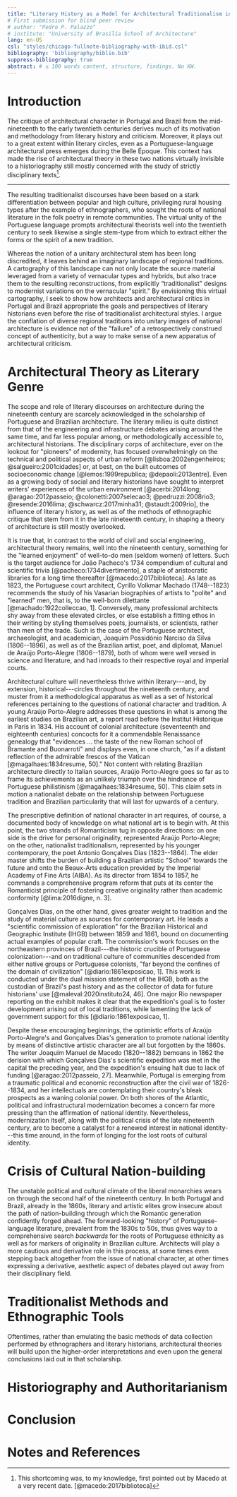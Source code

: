 ```yaml
---
title: "Literary History as a Model for Architectural Traditionalism in Portugal and Brazil"
# First submission for blind peer review
# author: "Pedro P. Palazzo"
# institute: "University of Brasilia School of Architecture"
lang: en-US
csl: "styles/chicago-fullnote-bibliography-with-ibid.csl"
bibliography: 'bibliography/biblio.bib'
suppress-bibliography: true
abstract: # ≤ 100 words content, structure, findings. No KW.
---
```


<!-- ≅ 7,500 words -->

Introduction
============

The critique of architectural character in Portugal and Brazil from the
mid-nineteenth to the early twentieth centuries derives much of its
motivation and methodology from literary history and criticism.
Moreover, it plays out to a great extent within literary circles, even
as a Portuguese-language architectural press emerges during the Belle
Époque. This context has made the rise of architectural theory in these
two nations virtually invisible to a historiography still mostly
concerned with the study of strictly disciplinary texts[^1].

* * * *

The resulting traditionalist discourses have been based on a stark
differentiation between popular and high culture, privileging rural
housing types after the example of ethnographers, who sought the roots
of national literature in the folk poetry in remote communities. The
virtual unity of the Portuguese language prompts architectural
theorists well into the twentieth century to seek likewise a single
stem-type from which to extract either the forms or the spirit of a new
tradition.

Whereas the notion of a unitary architectural stem has been long
discredited, it leaves behind an imaginary landscape of regional
traditions. A cartography of this landscape can not only locate the
source material leveraged from a variety of vernacular types and
hybrids, but also trace them to the resulting reconstructions, from
explicitly “traditionalist” designs to modernist variations on the
vernacular "spirit."
By envisioning this virtual cartography, I seek to show how architects
and architectural critics in Portugal and Brazil appropriate the goals
and perspectives of literary historians even before the rise of
traditionalist architectural styles. I argue the conflation of diverse
regional traditions into unitary images of national architecture is
evidence not of the "failure" of a retrospectively construed concept of
authenticity, but a way to make sense of a new apparatus of
architectural criticism.

<!-- Article plan -->

Architectural Theory as Literary Genre
======================================

The scope and role of literary discourses on architecture during the
nineteenth century are scarcely acknowledged in the scholarship of
Portuguese and Brazilian architecture. The literary milieu is quite
distinct from that of the engineering and infrastructure debates arising
around the same time, and far less popular among, or methodologically
accessible to, architectural historians. The disciplinary corps of
architecture, ever on the lookout for "pioneers" of modernity, has
focused overwhelmingly on the technical and political aspects of urban
reform [@lisboa:2002engenheiros; @salgueiro:2001cidades] or, at best, on
the built outcomes of socioeconomic change [@lemos:1999republica;
@depaoli:2013entre]. Even as a growing body of social and literary
historians have sought to interpret writers' experiences of the urban
environment [@acerbi:2014long; @aragao:2012passeio;
@colonetti:2007selecao3; @pedruzzi:2008rio3; @resende:2016lima;
@schwarcz:2017minha31; @staudt:2009rio], the influence of literary
history, as well as of the methods of ethnographic critique that stem
from it in the late nineteenth century, in shaping a theory of
architecture is still mostly overlooked.

It is true that, in contrast to the world of civil and social
engineering, architectural theory remains, well into the nineteenth
century, something for the "learned enjoyment" of well-to-do men (seldom
women) of letters. Such is the target audience for João Pacheco's 1734
compendium of cultural and scientific trivia
[@pacheco:1734divertimento], a staple of aristocratic libraries for a
long time thereafter [@macedo:2017biblioteca]. As late as 1823, the
Portuguese court architect, Cyrillo Volkmar Machado (1748--1823)
recommends the study of his Vasarian biographies of artists to "polite"
and "learned" men, that is, to the well-born dilettante
[@machado:1922colleccao, 1]. Conversely, many professional architects
shy away from these elevated circles, or else establish a fitting ethos
in their writing by styling themselves poets, journalists, or
scientists, rather than men of the trade. Such is the case of the
Portuguese architect, archaeologist, and academician, Joaquim Possidónio
Narciso da Silva (1806--1896), as well as of the Brazilian artist, poet,
and diplomat, Manuel de Araújo Porto-Alegre (1806--1879), both of whom
were well versed in science and literature, and had inroads to their
respective royal and imperial courts.

Architectural culture will nevertheless thrive within literary---and, by
extension, historical---circles throughout the nineteenth century, and
muster from it a methodological apparatus as well as a set of historical
references pertaining to the questions of national character and
tradition. A young Araújo Porto-Alegre addresses these questions in what
is among the earliest studies on Brazilian art, a report read before the
Institut Historique in Paris in 1834. His account of colonial
architecture (seventeenth and eighteenth centuries) concocts for it a
commendable Renaissance genealogy that "evidences .\.. the taste of the
new Roman school of Bramante and Buonarroti" and displays even, in one
church, "as if a distant reflection of the admirable frescos of the
Vatican [@magalhaes:1834resume, 50]." Not content with relating
Brazilian architecture directly to Italian sources, Araújo Porto-Alegre
goes so far as to frame its achievements as an unlikely triumph over the
hindrance of Portuguese philistinism [@magalhaes:1834resume, 50]. This
claim sets in motion a nationalist debate on the relationship between
Portuguese tradition and Brazilian particularity that will last for
upwards of a century.

The prescriptive definition of national character in art requires, of
course, a documented body of knowledge on what national art is to begin
with. At this point, the two strands of Romanticism tug in opposite
directions: on one side is the drive for personal originality,
represented Araújo Porto-Alegre; on the other, nationalist
traditionalism, represented by his younger contemporary, the poet
Antonio Gonçalves Dias (1823--1864). The elder master shifts the burden
of building a Brazilian artistic "School" towards the future and onto
the Beaux-Arts education provided by the Imperial Academy of Fine Arts
(AIBA). As its director from 1854 to 1857, he commands a comprehensive
program reform that puts at its center the Romanticist principle of
fostering creative originality rather than academic conformity
[@lima:2016digne, n. 3].

Gonçalves Dias, on the other hand, gives greater weight to tradition and
the study of material culture as sources for contemporary art. He leads
a "scientific commission of exploration" for the Brazilian Historical
and Geographic Institute (IHGB) between 1859 and 1861, bound on
documenting actual examples of popular craft. The commission's work
focuses on the northeastern provinces of Brazil---the historic crucible
of Portuguese colonization---and on traditional culture of communities
descended from either native groups or Portuguese colonists, "far beyond
the confines of the domain of civilization" [@diario:1861exposicao, 1].
This work is conducted under the dual mission statement of the IHGB,
both as the custodian of Brazil's past history and as the collector of
data for future historians' use [@maleval:2020instituto24, 46]. One
major Rio newspaper reporting on the exhibit makes it clear that the
expedition's goal is to foster development arising out of local
traditions, while lamenting the lack of government support for this
[@diario:1861exposicao, 1].

Despite these encouraging beginnings, the optimistic efforts of Araújo
Porto-Alegre's and Gonçalves Dias's generation to promote national
identity by means of distinctive artistic character are all but
forgotten by the 1860s. The writer Joaquim Manuel de Macedo (1820--1882)
bemoans in 1862 the derision with which Gonçalves Dias's scientific
expedition was met in the capital the preceding year, and the
expedition's ensuing halt due to lack of funding [@aragao:2012passeio,
27]. Meanwhile, Portugal is emerging from a traumatic political and
economic reconstruction after the civil war of 1826--1834, and her
intellectuals are contemplating their country's bleak prospects as a
waning colonial power. On both shores of the Atlantic, political and
infrastructural modernization becomes a concern far more pressing than
the affirmation of national identity. Nevertheless, modernization
itself, along with the political crisis of the late nineteenth century,
are to become a catalyst for a renewed interest in national
identity---this time around, in the form of longing for the lost roots
of cultural identity.

Crisis of Cultural Nation-building
==================================

The unstable political and cultural climate of the liberal monarchies
wears on through the second half of the nineteenth century. In both
Portugal and Brazil, already in the 1860s, literary and artistic elites
grow insecure about the path of nation-building through which the
Romantic generation confidently forged ahead. The forward-looking
"history" of Portuguese-language literature, prevalent from the 1830s to
50s, thus gives way to a comprehensive search *backwards* for the roots
of Portuguese ethnicity as well as for markers of originality in
Brazilian culture. Architects will play a more cautious and derivative
role in this process, at some times even stepping back altogether from
the issue of national character, at other times expressing a derivative,
aesthetic aspect of debates played out away from their disciplinary
field.

Traditionalist Methods and Ethnographic Tools
=============================================

Oftentimes, rather than emulating the basic methods of data collection
performed by ethnographers and literary historians, architectural
theories will build upon the higher-order interpretations and even upon
the general conclusions laid out in that scholarship.

Historiography and Authoritarianism
===================================

Conclusion
==========

Notes and References
====================

<!-- Figure out how to insert figures after endnotes -->


[^1]: This shortcoming was, to my knowledge, first pointed out by Macedo
at a very recent date. [@macedo:2017biblioteca]
